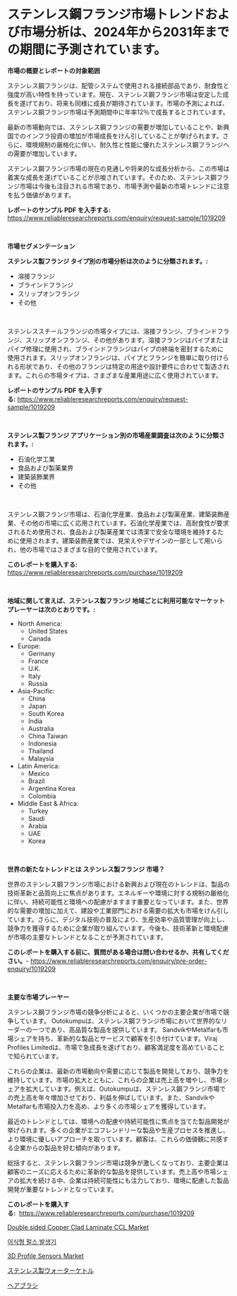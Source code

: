 <p><h1>ステンレス鋼フランジ市場トレンドおよび市場分析は、2024年から2031年までの期間に予測されています。</h1></p><p><strong>市場の概要とレポートの対象範囲</strong></p>
<p><p>ステンレス鋼フランジは、配管システムで使用される接続部品であり、耐食性と強度が高い特性を持っています。現在、ステンレス鋼フランジ市場は安定した成長を遂げており、将来も同様に成長が期待されています。市場の予測によれば、ステンレス鋼フランジ市場は予測期間中に年率12％で成長するとされています。</p><p>最新の市場動向では、ステンレス鋼フランジの需要が増加していることや、新興国でのインフラ投資の増加が市場成長をけん引していることが挙げられます。さらに、環境規制の厳格化に伴い、耐久性と性能に優れたステンレス鋼フランジへの需要が増加しています。</p><p>ステンレス鋼フランジ市場の現在の見通しや将来的な成長分析から、この市場は着実な成長を遂げていることが示唆されています。そのため、ステンレス鋼フランジ市場は今後も注目される市場であり、市場予測や最新の市場トレンドに注意を払う価値があります。</p></p>
<p><strong>レポートのサンプル PDF を入手する:</strong> <a href="https://www.reliableresearchreports.com/enquiry/request-sample/1019209">https://www.reliableresearchreports.com/enquiry/request-sample/1019209</a></p>
<p>&nbsp;</p>
<p><strong>市場セグメンテーション</strong></p>
<p><strong>ステンレス製フランジ タイプ別の市場分析は次のように分類されます。:</strong></p>
<p><ul><li>溶接フランジ</li><li>ブラインドフランジ</li><li>スリップオンフランジ</li><li>その他</li></ul></p>
<p>&nbsp;</p>
<p><p>ステンレススチールフランジの市場タイプには、溶接フランジ、ブラインドフランジ、スリップオンフランジ、その他があります。溶接フランジはパイプまたはパイプ修理に使用され、ブラインドフランジはパイプの終端を密封するために使用されます。スリップオンフランジは、パイプとフランジを簡単に取り付けられる形状であり、その他のフランジは特定の用途や設計要件に合わせて製造されます。これらの市場タイプは、さまざまな産業用途に広く使用されています。</p></p>
<p><strong>レポートのサンプル PDF を入手する:</strong>&nbsp;<a href="https://www.reliableresearchreports.com/enquiry/request-sample/1019209">https://www.reliableresearchreports.com/enquiry/request-sample/1019209</a></p>
<p>&nbsp;</p>
<p><strong> ステンレス製フランジ アプリケーション別の市場産業調査は次のように分類されます。:</strong></p>
<p><ul><li>石油化学工業</li><li>食品および製薬業界</li><li>建築装飾業界</li><li>その他</li></ul></p>
<p>&nbsp;</p>
<p><p>ステンレス鋼フランジ市場は、石油化学産業、食品および製薬産業、建築装飾産業、その他の市場に広く応用されています。石油化学産業では、高耐食性が要求されるため使用され、食品および製薬産業では清潔で安全な環境を維持するために使用されます。建築装飾産業では、見栄えやデザインの一部として用いられ、他の市場ではさまざまな目的で使用されています。</p></p>
<p><strong>このレポートを購入する:</strong>&nbsp; <a href="https://www.reliableresearchreports.com/purchase/1019209">https://www.reliableresearchreports.com/purchase/1019209</a></p>
<p>&nbsp;</p>
<p><strong>地域に関して言えば、ステンレス製フランジ 地域ごとに利用可能なマーケットプレーヤーは次のとおりです。:</strong></p>
<p><ul>
    <li>
        North America:
        <ul>
            <li>United States</li>
            <li>Canada</li>
        </ul>
    </li>
    <li>
        Europe:
        <ul>
            <li>Germany</li>
            <li>France</li>
            <li>U.K.</li>
            <li>Italy</li>
            <li>Russia</li>
        </ul>
    </li>
    <li>
        Asia-Pacific:
        <ul>
            <li>China</li>
            <li>Japan</li>
            <li>South Korea</li>
            <li>India</li>
            <li>Australia</li>
            <li>China Taiwan</li>
            <li>Indonesia</li>
            <li>Thailand</li>
            <li>Malaysia</li>
        </ul>
    </li>
    <li>
        Latin America:
        <ul>
            <li>Mexico</li>
            <li>Brazil</li>
            <li>Argentina Korea</li>
            <li>Colombia</li>
        </ul>
    </li>
    <li>
        Middle East & Africa:
        <ul>
            <li>Turkey</li>
            <li>Saudi</li>
            <li>Arabia</li>
            <li>UAE</li>
            <li>Korea</li>
        </ul>
    </li>
    </ul></p>
<p>&nbsp;</p>
<p><strong>世界の新たなトレンドとは ステンレス製フランジ 市場？</strong></p>
<p><p>世界のステンレス鋼フランジ市場における新興および現在のトレンドは、製品の技術革新と品質向上に焦点があります。エネルギーや環境に対する規制の厳格化に伴い、持続可能性と環境への配慮がますます重要となっています。また、世界的な需要の増加に加えて、建設や工業部門における需要の拡大も市場をけん引しています。さらに、デジタル技術の普及により、生産効率や品質管理が向上し、競争力を獲得するために企業が取り組んでいます。今後も、技術革新と環境配慮が市場の主要なトレンドとなることが予測されています。</p></p>
<p><strong>このレポートを購入する前に、質問がある場合は問い合わせるか、共有してください。</strong>- <a href="https://www.reliableresearchreports.com/enquiry/pre-order-enquiry/1019209">https://www.reliableresearchreports.com/enquiry/pre-order-enquiry/1019209</a></p>
<p>&nbsp;</p>
<p><strong>主要な市場プレーヤー</strong></p>
<p><p>ステンレス鋼フランジ市場の競争分析によると、いくつかの主要企業が市場で競争しています。 Outokumpuは、ステンレス鋼フランジ市場において世界的なリーダーの一つであり、高品質な製品を提供しています。 SandvikやMetalfarも市場シェアを持ち、革新的な製品とサービスで顧客を引き付けています。Viraj Profiles Limitedは、市場で急成長を遂げており、顧客満足度を高めていることで知られています。</p><p>これらの企業は、最新の市場動向や需要に応じて製品を開発しており、競争力を維持しています。市場の拡大とともに、これらの企業は売上高を増やし、市場シェアを拡大しています。例えば、Outokumpuは、ステンレス鋼フランジ市場での売上高を年々増加させており、利益を伸ばしています。また、SandvikやMetalfarも市場投入力を高め、より多くの市場シェアを獲得しています。</p><p>最近のトレンドとしては、環境への配慮や持続可能性に焦点を当てた製品開発が挙げられます。多くの企業がエコフレンドリーな製品や生産プロセスを推進し、より環境に優しいアプローチを取っています。顧客は、これらの価値観に共感する企業からの製品を好む傾向があります。</p><p>総括すると、ステンレス鋼フランジ市場は競争が激しくなっており、主要企業は顧客のニーズに応えるために革新的な製品を提供しています。売上高や市場シェアの拡大を続ける中、企業は持続可能性にも注力しており、環境に配慮した製品開発が重要なトレンドとなっています。</p></p>
<p><strong>このレポートを購入する:</strong>&nbsp;&nbsp;<a href="https://www.reliableresearchreports.com/purchase/1019209">https://www.reliableresearchreports.com/purchase/1019209</a></p>
<p><p><a href="https://github.com/gdfhhhj/Market-Research-Report-List-3/blob/main/double-sided-copper-clad-laminate-ccl-market.md">Double sided Copper Clad Laminate CCL Market</a></p><p><a href="https://github.com/Howaoole34545/Market-Research-Report-List-1/blob/main/633227314433.md">이식형 펄스 발생기</a></p><p><a href="https://github.com/julyju69/Market-Research-Report-List-2/blob/main/3d-profile-sensors-market.md">3D Profile Sensors Market</a></p><p><a href="https://medium.com/@novastamm2023/%E3%82%B9%E3%83%86%E3%83%B3%E3%83%AC%E3%82%B9%E8%A3%BD%E3%81%AE%E3%82%A6%E3%82%A9%E3%83%BC%E3%82%BF%E3%83%BC%E3%82%B1%E3%83%88%E3%83%AB%E5%B8%82%E5%A0%B4%E8%A6%8F%E6%A8%A1-%E5%B8%82%E5%A0%B4%E5%8B%95%E5%90%91%E3%81%A8%E5%B8%82%E5%A0%B4%E4%BA%88%E6%B8%AC-2024%E5%B9%B4%E3%81%8B%E3%82%892031%E5%B9%B4-4c4ccca03572">ステンレス製ウォーターケトル</a></p><p><a href="https://github.com/AaronVargas43/Market-Research-Report-List-1/blob/main/308094915768.md">ヘアブラシ</a></p></p>